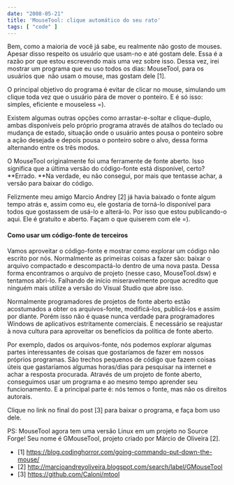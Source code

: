 ```yaml
---
date: "2008-05-21"
title: 'MouseTool: clique automático do seu rato'
tags: [ "code" ]
---
```

Bem, como a maioria de você já sabe, eu realmente não gosto de mouses. Apesar disso respeito os usuário que usam-no e até gostam dele. Essa é a razão por que estou escrevendo mais uma vez sobre isso. Dessa vez, irei mostrar um programa que eu uso todos os dias: MouseTool, para os usuários que  não usam o mouse, mas gostam dele [1].

O principal objetivo do programa é evitar de clicar no mouse, simulando um clique toda vez que o usuário pára de mover o ponteiro. E é só isso: simples, eficiente e mouseless =).

Existem algumas outras opções como arrastar-e-soltar e clique-duplo, ambas disponíveis pelo próprio programa através de atalhos do teclado ou mudança de estado, situação onde o usuário antes pousa o ponteiro sobre a ação desejada e depois pousa o ponteiro sobre o alvo, dessa forma alternando entre os três modos.

O MouseTool originalmente foi uma ferramente de fonte aberto. Isso significa que a última versão do código-fonte está disponível, certo? **Errado. **Na verdade, eu não consegui, por mais que tentasse achar,  a versão para baixar do código.

Felizmente meu amigo Marcio Andrey [2] já havia baixado o fonte algum tempo atrás e, assim como eu, ele gostaria de torná-lo disponível para todos que gostassem de usá-lo e alterá-lo. Por isso que estou publicando-o aqui. Ele é gratuito e aberto. Façam o que quiserem com ele =).

#### Como usar um código-fonte de terceiros

Vamos aproveitar o código-fonte e mostrar como explorar um código não escrito por nós. Normalmente as primeiras coisas a fazer são: baixar o arquivo compactado e descompactá-lo dentro de uma nova pasta. Dessa forma encontramos o arquivo de projeto (nesse caso, MouseTool.dsw) e tentamos abri-lo. Falhando de início miseravelmente porque acredito que ninguém mais utilize a versão do Visual Studio que abre isso.

Normalmente programadores de projetos de fonte aberto estão acostumados a obter os arquivos-fonte, modificá-los, publicá-los e assim por diante. Porém isso não é quase nunca verdade para programadores Windows de aplicativos estritamente comerciais. É necessário se reajustar à nova cultura para aproveitar os benefícios da política de fonte aberto.

Por exemplo, dados os arquivos-fonte, nós podemos explorar algumas partes interessantes de coisas que gostaríamos de fazer em nossos próprios programas. São trechos pequenos de código que fazem coisas úteis que gastaríamos algumas horas/dias para pesquisar na internet e achar a resposta procurada. Através de um projeto de fonte aberto, conseguimos usar um programa e ao mesmo tempo aprender seu funcionamento. E a principal parte é: nós temos o fonte, mas não os direitos autorais.

Clique no link no final do post [3] para baixar o programa, e faça bom uso dele.

PS: MouseTool agora tem uma versão Linux em um projeto no Source Forge! Seu nome é GMouseTool, projeto criado por Márcio de Oliveira [2].
	
 - [1] https://blog.codinghorror.com/going-commando-put-down-the-mouse/
 - [2] http://marcioandreyoliveira.blogspot.com/search/label/GMouseTool
 - [3] https://github.com/Caloni/mtool
